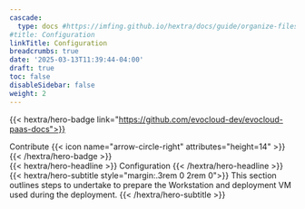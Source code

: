 ```yaml
---
cascade:
  type: docs #https://imfing.github.io/hextra/docs/guide/organize-files/#layouts
#title: Configuration
linkTitle: Configuration
breadcrumbs: true
date: '2025-03-13T11:39:44-04:00'
draft: true
toc: false
disableSidebar: false
weight: 2
---
```


<!-- markdownlint-disable MD033 MD034-->
{{< hextra/hero-badge link="https://github.com/evocloud-dev/evocloud-paas-docs">}}
  <div class="hx-w-2 hx-h-2 hx-rounded-full hx-bg-primary-400"></div>
  Contribute
  {{< icon name="arrow-circle-right" attributes="height=14" >}}
{{< /hextra/hero-badge >}}

<div class="hx-mt-6 hx-mb-6">
{{< hextra/hero-headline >}}
  Configuration 
{{< /hextra/hero-headline >}}
</div>

<div class="hx-mb-12">
{{< hextra/hero-subtitle style="margin:.3rem 0 2rem 0">}}
  This section outlines steps to undertake to prepare the Workstation and deployment VM
  used during the deployment.
{{< /hextra/hero-subtitle >}}
</div>

